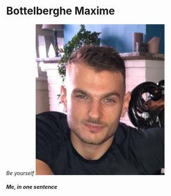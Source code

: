 # Bottelberghe Maxime
*Be yourself*
![](https://github.com/Maxime-Bott/markdown-challenge/blob/master/me.jpg?raw=true)
##### Me, in one sentence
